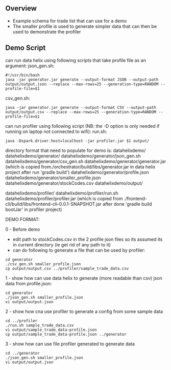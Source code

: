 ## Overview
 - Example schema for trade list that can use for a demo
 - The smaller profile is used to generate simpler data that can then be used to demonstrate the profiler

## Demo Script

can run data helix using following scripts that take profile file as an argument:
json_gen.sh:
```
#!/usr/bin/bash
java -jar generator.jar generate --output-format JSON --output-path output/output.json --replace --max-rows=25 --generation-type=RANDOM --profile-file=$1
```

csv_gen.sh:
```#!/usr/bin/bash
java -jar generator.jar generate --output-format CSV --output-path output/output.csv --replace --max-rows=25 --generation-type=RANDOM --profile-file=$1
```

can run profiler using following script (NB: the -D option is only needed if running on laptop not connected to wifi):
run.sh:
```#!/usr/bin/bash
java -Dspark.driver.host=localhost -jar profiler.jar $1 output/
```

directory format that need to populate for demo is:
datahelixdemo/
datahelixdemo/generator/
datahelixdemo/generator/json_gen.sh
datahelixdemo/generator/csv_gen.sh
datahelixdemo/generator/generator.jar (which is copied from./orchestrator/build/libs/generator.jar in data helix project after run 'gradle build')
datahelixdemo/generator/profile.json
datahelixdemo/generator/smaller_profile.json
datahelixdemo/generator/stockCodes.csv
datahelixdemo/output/

datahelixdemo/profiler/
datahelixdemo/profiler/run.sh
datahelixdemo/profiler/profiler.jar (which is copied from ./frontend-cli/build/libs/frontend-cli-0.0.1-SNAPSHOT.jar after done 'gradle build bootJar' in profiler project)


DEMO FORMAT:

0 - Before demo
 - edit path to stockCodes.csv in the 2 profile json files so its assumed its in current directory (ie get rid of any path to it)
 - can do following to generate a file that can be used by profiler:
```
cd generator
./csv_gen.sh smaller_profile.json 
cp output/output.csv ../profiler/sample_trade_data.csv
```

1 - show how can use data helix to generate (more readable than csv) json data from profile.json:
```
cd generator
./json_gen.sh smaller_profile.json 
vi output/output.json
```
    
2 - show how cna use profiler to generate a config from some sample data
```
cd ../profiler
./run.sh sample_trade_data.csv
vi output/sample_trade_data-profile.json
cp output/sample_trade_data-profile.json ../generator
```

3 - show how can use file profiler generated to generate data
```
cd ../generator
./json_gen.sh smaller_profile.json 
vi output/output.json
```
